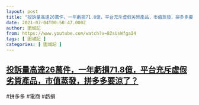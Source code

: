 ```yaml
---
layout: post
title: "投訴量高達26萬件，一年虧損71.8億，平台充斥虛假劣質產品，市值蒸發，拼多多要涼了？"
date: 2021-07-04T00:50:47.000Z
author: 圍城記
from: https://www.youtube.com/watch?v=82sUsWfgaI4
tags: [ 圍城記 ]
categories: [ 圍城記 ]
---
```

<!--1625359847000-->
[投訴量高達26萬件，一年虧損71.8億，平台充斥虛假劣質產品，市值蒸發，拼多多要涼了？](https://www.youtube.com/watch?v=82sUsWfgaI4)
------

<div>
#拼多多 #電商 #虧損
</div>
